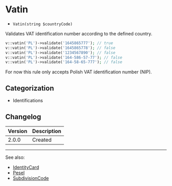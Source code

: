 # Vatin

- `Vatin(string $countryCode)`

Validates VAT identification number according to the defined country.

```php
v::vatin('PL')->validate('1645865777'); // true
v::vatin('PL')->validate('1645865778'); // false
v::vatin('PL')->validate('1234567890'); // false
v::vatin('PL')->validate('164-586-57-77'); // false
v::vatin('PL')->validate('164-58-65-777'); // false
```

For now this rule only accepts Polish VAT identification number (NIP).

## Categorization

- Identifications

## Changelog

Version | Description
--------|-------------
  2.0.0 | Created

***
See also:

- [IdentityCard](IdentityCard.md)
- [Pesel](Pesel.md)
- [SubdivisionCode](SubdivisionCode.md)
